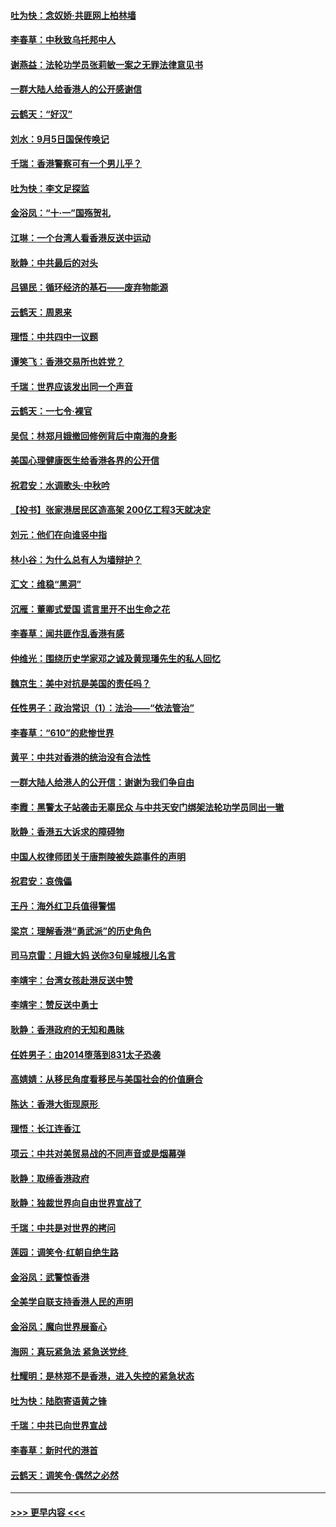 #### [吐为快：念奴娇‧共匪网上柏林墙](../pages/nsc993/n11519122.md?t=09140311) 
#### [李春草：中秋致乌托邦中人](../pages/nsc993/n11518776.md?t=09140311) 
#### [谢燕益：法轮功学员张莉敏一案之无罪法律意见书](../pages/nsc993/n11517600.md?t=09140311) 
#### [一群大陆人给香港人的公开感谢信](../pages/nsc993/n11514797.md?t=09140311) 
#### [云鹤天：“好汉”](../pages/nsc993/n11513536.md?t=09140311) 
#### [刘水：9月5日国保传唤记](../pages/nsc993/n11513460.md?t=09140311) 
#### [千瑞：香港警察可有一个男儿乎？](../pages/nsc993/n11513109.md?t=09140311) 
#### [吐为快：李文足探监](../pages/nsc993/n11509622.md?t=09140311) 
#### [金浴凤：“十‧一”国殇贺礼](../pages/nsc993/n11509593.md?t=09140311) 
#### [江琳：一个台湾人看香港反送中运动](../pages/nsc993/n11509211.md?t=09140311) 
#### [耿静：中共最后的对头](../pages/nsc993/n11508308.md?t=09140311) 
#### [吕锡民：循环经济的基石——废弃物能源](../pages/nsc993/n11508212.md?t=09140311) 
#### [云鹤天：周恩来](../pages/nsc993/n11508055.md?t=09140311) 
#### [理悟：中共四中一议题](../pages/nsc993/n11507782.md?t=09140311) 
#### [谭笑飞：香港交易所也姓党？](../pages/nsc993/n11507753.md?t=09140311) 
#### [千瑞：世界应该发出同一个声音](../pages/nsc993/n11507290.md?t=09140311) 
#### [云鹤天：一七令‧裸官](../pages/nsc993/n11507177.md?t=09140311) 
#### [吴侃：林郑月娥撤回修例背后中南海的身影](../pages/nsc993/n11506876.md?t=09140311) 
#### [美国心理健康医生给香港各界的公开信](../pages/nsc993/n11506809.md?t=09140311) 
#### [祝君安：水调歌头‧中秋吟](../pages/nsc993/n11506758.md?t=09140311) 
#### [【投书】张家港居民区造高架 200亿工程3天就决定](../pages/nsc993/n11506682.md?t=09140311) 
#### [刘元：他们在向谁竖中指](../pages/nsc993/n11505384.md?t=09140311) 
#### [林小谷：为什么总有人为墙辩护？](../pages/nsc993/n11505226.md?t=09140311) 
#### [汇文：维稳“黑洞”](../pages/nsc993/n11504347.md?t=09140311) 
#### [沉雁：董卿式爱国 谎言里开不出生命之花](../pages/nsc993/n11503215.md?t=09140311) 
#### [李春草：闻共匪作乱香港有感](../pages/nsc993/n11503072.md?t=09140311) 
#### [仲维光：围绕历史学家邓之诚及黄现璠先生的私人回忆](../pages/nsc993/n11501330.md?t=09140311) 
#### [魏京生：美中对抗是美国的责任吗？](../pages/nsc993/n11500723.md?t=09140311) 
#### [任性男子：政治常识（1）：法治——“依法管治”](../pages/nsc993/n11500791.md?t=09140311) 
#### [李春草：“610”的悲惨世界](../pages/nsc993/n11501141.md?t=09140311) 
#### [黄平：中共对香港的统治没有合法性](../pages/nsc993/n11499473.md?t=09140311) 
#### [一群大陆人给港人的公开信：谢谢为我们争自由](../pages/nsc993/n11500402.md?t=09140311) 
#### [李霞：黑警太子站袭击无辜民众 与中共天安门绑架法轮功学员同出一辙](../pages/nsc993/n11499805.md?t=09140311) 
#### [耿静：香港五大诉求的障碍物](../pages/nsc993/n11497578.md?t=09140311) 
#### [中国人权律师团关于唐荆陵被失踪事件的声明](../pages/nsc993/n11500014.md?t=09140311) 
#### [祝君安：哀傀儡](../pages/nsc993/n11499776.md?t=09140311) 
#### [王丹：海外红卫兵值得警惕](../pages/nsc993/n11498138.md?t=09140311) 
#### [梁京：理解香港“勇武派”的历史角色](../pages/nsc993/n11498006.md?t=09140311) 
#### [司马京雷：月娥大妈  送你3句皇城根儿名言](../pages/nsc993/n11497885.md?t=09140311) 
#### [李靖宇：台湾女孩赴港反送中赞](../pages/nsc993/n11497721.md?t=09140311) 
#### [李靖宇：赞反送中勇士](../pages/nsc993/n11497452.md?t=09140311) 
#### [耿静：香港政府的无知和愚昧](../pages/nsc993/n11494238.md?t=09140311) 
#### [任姓男子：由2014堕落到831太子恐袭](../pages/nsc993/n11496683.md?t=09140311) 
#### [高婧婧：从移民角度看移民与美国社会的价值磨合](../pages/nsc993/n11495757.md?t=09140311) 
#### [陈达：香港大街现原形 ](../pages/nsc993/n11495441.md?t=09140311) 
#### [理悟：长江连香江](../pages/nsc993/n11495377.md?t=09140311) 
#### [项云：中共对美贸易战的不同声音或是烟幕弹](../pages/nsc993/n11494929.md?t=09140311) 
#### [耿静：取缔香港政府](../pages/nsc993/n11494218.md?t=09140311) 
#### [耿静：独裁世界向自由世界宣战了](../pages/nsc993/n11494190.md?t=09140311) 
#### [千瑞：中共是对世界的拷问](../pages/nsc993/n11493021.md?t=09140311) 
#### [莲园：调笑令‧红朝自绝生路](../pages/nsc993/n11493011.md?t=09140311) 
#### [金浴凤：武警惊香港](../pages/nsc993/n11492994.md?t=09140311) 
#### [全美学自联支持香港人民的声明](../pages/nsc993/n11492630.md?t=09140311) 
#### [金浴凤：魔向世界展畜心](../pages/nsc993/n11492599.md?t=09140311) 
#### [海网：真玩紧急法 紧急送党终 ](../pages/nsc993/n11492535.md?t=09140311) 
#### [杜耀明：是林郑不是香港，进入失控的紧急状态](../pages/nsc993/n11491420.md?t=09140311) 
#### [吐为快：陆胞寄语黄之锋](../pages/nsc993/n11491117.md?t=09140311) 
#### [千瑞：中共已向世界宣战](../pages/nsc993/n11490123.md?t=09140311) 
#### [李春草：新时代的港首](../pages/nsc993/n11489864.md?t=09140311) 
#### [云鹤天：调笑令·偶然之必然](../pages/nsc993/n11489701.md?t=09140311) 

----
#### [ >>> 更早内容 <<< ](../indexes/nsc993-earlier.md)
